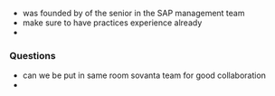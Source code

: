- was founded by of the senior in the SAP management team
- make sure to have practices experience already
- 

### Questions
- can we be put in same room sovanta team for good collaboration
- 
